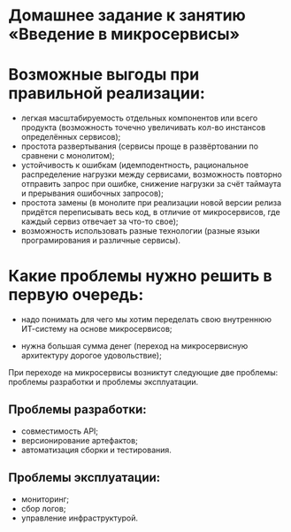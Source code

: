 # Домашнее задание к занятию «Введение в микросервисы»


# Возможные выгоды при правильной реализации:

- легкая масштабируемость отдельных компонентов или всего продукта (возможность точечно увеличивать кол-во инстансов определённых сервисов);
- простота развертывания (сервисы проще в развёртовании по сравнени с монолитом);
- устойчивость к ошибкам (идемподентность, рациональное распределение нагрузки между сервисами, возможность повторно отправить запрос при ошибке, снижение нагрузки за счёт таймаута и прерывания ошибочных запросов);
- простота замены (в монолите при реализации новой версии релиза придётся переписывать весь код, в отличие от микросервисов, где каждый сервиз отвечает за что-то свое);
- возможность использовать разные технологии (разные языки програмирования и различные сервисы).



# Какие проблемы нужно решить в первую очередь:


 - надо понимать для чего мы хотим переделать свою внутреннюю ИТ-систему на основе микросервисов;

- нужна большая сумма денег (переход на микросервисную архитектуру дорогое удовольствие);

При переходе на микросервисы возниктут следующие две проблемы: проблемы разработки и проблемы эксплуатации.  

## Проблемы разработки:

- совместимость API;
- версионирование артефактов; 
- автоматизация сборки и тестирования. 


## Проблемы эксплуатации:

- мониторинг; 
- сбор логов;
- управление инфраструктурой.



